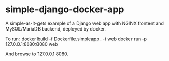# simple-django-docker-app
A simple-as-it-gets example of a Django web app with NGINX frontent and MySQL/MariaDB backend, deployed by docker.

To run:
docker build -f Dockerfile.simpleapp . -t web
docker run -p 127.0.0.1:8080:8080 web

And browse to 127.0.0.1:8080.